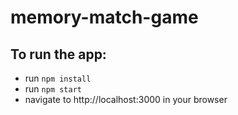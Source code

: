 # memory-match-game

## To run the app:
* run `npm install`
* run `npm start`
* navigate to http://localhost:3000 in your browser
